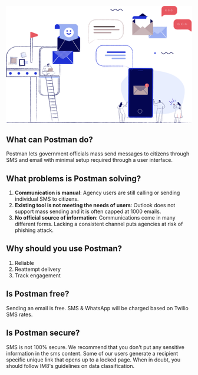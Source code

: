 
![landing page graphic](./assets/AdminLanding.svg)

## What can Postman do?

Postman lets government officials mass send messages to citizens through SMS and email with minimal setup required through a user interface.

## What problems is Postman solving?

1. **Communication is manual**: Agency users are still calling or sending individual SMS to citizens. 
2. **Existing tool is not meeting the needs of users**: Outlook does not support mass sending and it is often capped at 1000 emails. 
3. **No official source of information**: Communications come in many different forms. Lacking a consistent channel puts agencies at risk of phishing attack.

## Why should you use Postman?

1. Reliable
2. Reattempt delivery
3. Track engagement

## Is Postman free?

Sending an email is free. SMS & WhatsApp will be charged based on Twilio SMS rates. 

## Is Postman secure?

SMS is not 100% secure. We recommend that you don't put any sensitive information in the sms content. Some of our users generate a recipient specific unique link that opens up to a locked page. When in doubt, you should follow IM8's guidelines on data classification. 


